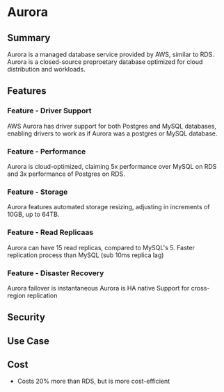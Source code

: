 # Aurora


## Summary

Aurora is a managed database service provided by AWS, similar to RDS. Aurora is a closed-source proproetary database optimized for cloud distribution and workloads.

## Features

### Feature - Driver Support

AWS Aurora has driver support for both Postgres and MySQL databases, enabling drivers to work as if Aurora was a postgres or MySQL database.

### Feature - Performance

Aurora is cloud-optimized, claiming 5x performance over MySQL on RDS and 3x performance of Postgres on RDS.

### Feature - Storage

Aurora features automated storage resizing, adjusting in increments of 10GB, up to 64TB.

### Feature - Read Replicaas

Aurora can have 15 read replicas, compared to MySQL's 5.
Faster replication process than MySQL (sub 10ms replica lag)

### Feature - Disaster Recovery

Aurora failover is instantaneous
Aurora is HA native
Support for cross-region replication

## Security

## Use Case

## Cost

- Costs 20% more than RDS, but is more cost-efficient
